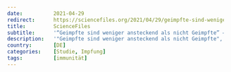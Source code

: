 ```yaml
---
date:          2021-04-29
redirect:      https://sciencefiles.org/2021/04/29/geimpfte-sind-weniger-ansteckend-als-nicht-geimpfte-wirklich-von-schlechten-und-noch-schlechteren-studien/
title:         ScienceFiles
subtitle:      '“Geimpfte sind weniger ansteckend als nicht Geimpfte” – Wirklich? Von schlechten und noch schlechteren Studien'
description:   '"Geimpfte sind weniger ansteckend als nicht Geimpfte", so die Schlagzeile des Beitrags von OE24, den uns ein Leser zuschickt hat. Das Märchen, es nimmt seinen Lauf. Nachdem Hans im Glück seine Impfung erhalten hat, ist er zwar positiv auf SARS-CoV-2 getestet worden, aber er hat weniger Dritte angesteckt als der nicht Gimpfte Hans im Pech.…'
country:       [DE]
categories:    [Studie, Impfung]
tags:          [immunität]
---
```

